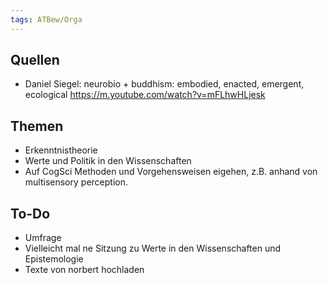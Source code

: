```yaml
---
tags: ATBew/Orga
---
```

## Quellen
- Daniel Siegel: neurobio + buddhism: embodied, enacted, emergent, ecological https://m.youtube.com/watch?v=mFLhwHLjesk

## Themen
- Erkenntnistheorie
- Werte und Politik in den Wissenschaften
- Auf CogSci Methoden und Vorgehensweisen eigehen, z.B. anhand von multisensory perception.

## To-Do
- Umfrage
- Vielleicht mal ne Sitzung zu Werte in den Wissenschaften und Epistemologie
- Texte von norbert hochladen